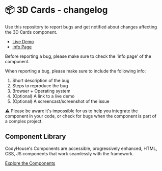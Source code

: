 # 📦 3D Cards - changelog

Use this repository to report bugs and get notified about changes affecting the 3D Cards component.

- [Live Demo](https://codyhouse.co/ds/components/app/3d-cards)
- [Info Page](https://codyhouse.co/ds/components/info/3d-cards)

Before reporting a bug, please make sure to check the 'info page' of the component. 

When reporting a bug, please make sure to include the following info:

1. Short description of the bug
2. Steps to reproduce the bug
3. Browser + Operating system
4. (Optional) A link to a live demo
5. (Optional) A screencast/screenshot of the issue

⚠️ Please be aware it's impossible for us to help you integrate the component in your code, or check for bugs when the component is part of a complex project.

## Component Library

CodyHouse's Components are accessible, progressively enhanced, HTML, CSS, JS components that work seamlessly with the framework.

[Explore the Components](https://codyhouse.co/ds/components)
